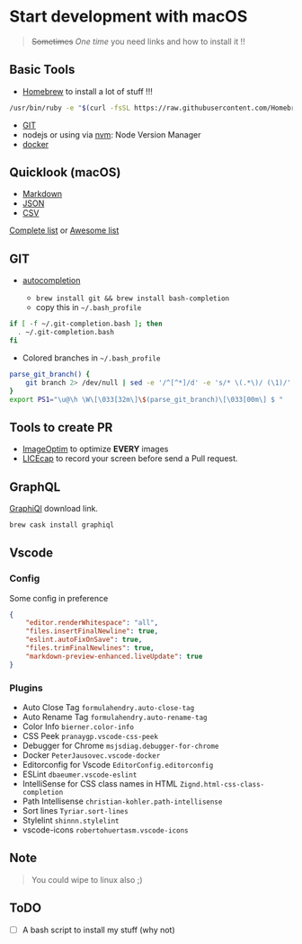 # Start development with macOS

> ~~Sometimes~~ _One time_ you need links and how to install it !!

## Basic Tools

- [Homebrew](https://brew.sh) to install a lot of stuff !!!

```bash
/usr/bin/ruby -e "$(curl -fsSL https://raw.githubusercontent.com/Homebrew/install/master/install)"
```

- [GIT](https://git-scm.com/download/mac)
- nodejs or using via [nvm](https://github.com/creationix/nvm): Node Version Manager
- [docker](https://docs.docker.com/docker-for-mac/install/)

## Quicklook (macOS)

- [Markdown](http://inkmarkapp.com/markdown-quick-look-plugin-mac-os-x/)
- [JSON](http://www.sagtau.com/quicklookjson.html)
- [CSV](https://code.google.com/archive/p/quicklook-csv/)

[Complete list](http://www.quicklookplugins.com) or [Awesome list](https://github.com/sindresorhus/quick-look-plugins)

## GIT

- [autocompletion](https://github.com/bobthecow/git-flow-completion/wiki/Install-Bash-git-completion) 

    - `brew install git && brew install bash-completion`
    - copy this in `~/.bash_profile`

```bash
if [ -f ~/.git-completion.bash ]; then
  . ~/.git-completion.bash
fi
```

- Colored branches in `~/.bash_profile`

```bash
parse_git_branch() {
    git branch 2> /dev/null | sed -e '/^[^*]/d' -e 's/* \(.*\)/ (\1)/'
}
export PS1="\u@\h \W\[\033[32m\]\$(parse_git_branch)\[\033[00m\] $ "
```

## Tools to create PR

- [ImageOptim](https://imageoptim.com/) to optimize **EVERY** images
- [LICEcap](https://www.cockos.com/licecap/) to record your screen before send a Pull request. 

## GraphQL

[GraphiQl](https://electronjs.org/apps/graphiql) download link.
```bash
brew cask install graphiql
```

## Vscode

### Config

Some config in preference

```json
{
    "editor.renderWhitespace": "all",
    "files.insertFinalNewline": true,
    "eslint.autoFixOnSave": true,
    "files.trimFinalNewlines": true,
    "markdown-preview-enhanced.liveUpdate": true
}
```

### Plugins

- Auto Close Tag `formulahendry.auto-close-tag`
- Auto Rename Tag `formulahendry.auto-rename-tag`
- Color Info `bierner.color-info`
- CSS Peek `pranaygp.vscode-css-peek`
- Debugger for Chrome `msjsdiag.debugger-for-chrome`
- Docker `PeterJausovec.vscode-docker`
- Editorconfig for Vscode `EditorConfig.editorconfig`
- ESLint `dbaeumer.vscode-eslint`
- IntelliSense for CSS class names in HTML `Zignd.html-css-class-completion`
- Path Intellisense `christian-kohler.path-intellisense`
- Sort lines `Tyriar.sort-lines`
- Stylelint `shinnn.stylelint`
- vscode-icons `robertohuertasm.vscode-icons`

## Note

> You could wipe to linux also ;)

## ToDO

- [ ] A bash script to install my stuff (why not)
